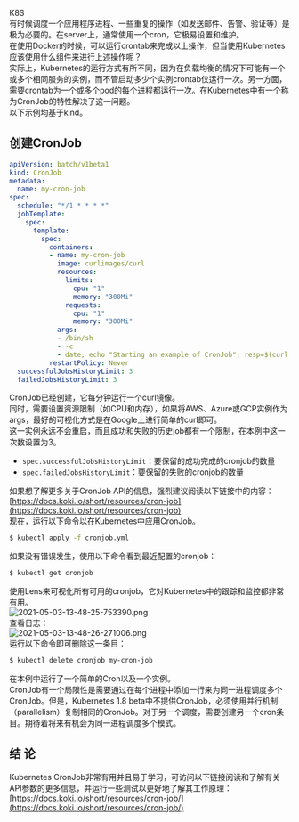 K8S<br />有时候调度一个应用程序进程、一些重复的操作（如发送邮件、告警、验证等）是极为必要的。在server上，通常使用一个cron，它极易设置和维护。<br />在使用Docker的时候，可以运行crontab来完成以上操作，但当使用Kubernetes应该使用什么组件来进行上述操作呢？<br />实际上，Kubernetes的运行方式有所不同，因为在负载均衡的情况下可能有一个或多个相同服务的实例，而不管启动多少个实例crontab仅运行一次。另一方面，需要crontab为一个或多个pod的每个进程都运行一次。在Kubernetes中有一个称为CronJob的特性解决了这一问题。<br />以下示例均基于kind。
<a name="GqP0j"></a>
## 创建CronJob
```yaml
apiVersion: batch/v1beta1
kind: CronJob
metadata:
  name: my-cron-job
spec:
  schedule: "*/1 * * * *"
  jobTemplate:
    spec:
      template:
        spec:
          containers:
          - name: my-cron-job
            image: curlimages/curl
            resources:
              limits:
                cpu: "1"
                memory: "300Mi"
              requests:
                cpu: "1"
                memory: "300Mi"
            args:
            - /bin/sh
            - -c
            - date; echo "Starting an example of CronJob"; resp=$(curl -I --http2 https://www.google.com) ; echo $resp; exit 0
          restartPolicy: Never
  successfulJobsHistoryLimit: 3
  failedJobsHistoryLimit: 3
```
CronJob已经创建，它每分钟运行一个curl镜像。<br />同时，需要设置资源限制（如CPU和内存），如果将AWS、Azure或GCP实例作为args，最好的可视化方式是在Google上进行简单的curl即可。<br />这一实例永远不会重启，而且成功和失败的历史job都有一个限制，在本例中这一次数设置为3。

- `spec.successfulJobsHistoryLimit`：要保留的成功完成的cronjob的数量
- `spec.failedJobsHistoryLimit`：要保留的失败的cronjob的数量

如果想了解更多关于CronJob API的信息，强烈建议阅读以下链接中的内容：<br />[https://docs.koki.io/short/resources/cron-job](https://docs.koki.io/short/resources/cron-job)<br />现在，运行以下命令以在Kubernetes中应用CronJob。
```bash
$ kubectl apply -f cronjob.yml
```
如果没有错误发生，使用以下命令看到最近配置的cronjob：
```bash
$ kubectl get cronjob
```
使用Lens来可视化所有可用的cronjob，它对Kubernetes中的跟踪和监控都非常有用。<br />![2021-05-03-13-48-25-753390.png](https://cdn.nlark.com/yuque/0/2021/png/396745/1620021039695-a3c57ba3-7602-4b6e-8b65-b100a175fe09.png#clientId=u38d24506-2632-4&from=ui&id=ucacab85b&originHeight=378&originWidth=1080&originalType=binary&size=36235&status=done&style=none&taskId=u55e170df-aef9-4ac8-9ec0-16cdb0f568b)<br />查看日志：<br />![2021-05-03-13-48-26-271006.png](https://cdn.nlark.com/yuque/0/2021/png/396745/1620021050547-05c30d11-f178-427b-8c58-62bff51a0418.png#clientId=u38d24506-2632-4&from=ui&id=u21358d97&originHeight=439&originWidth=1080&originalType=binary&size=99055&status=done&style=none&taskId=ud704ea2f-d72b-41d9-bf90-948daa2fa1d)<br />运行以下命令即可删除这一条目：
```bash
$ kubectl delete cronjob my-cron-job
```
在本例中运行了一个简单的Cron以及一个实例。<br />CronJob有一个局限性是需要通过在每个进程中添加一行来为同一进程调度多个CronJob。但是，Kubernetes 1.8 beta中不提供CronJob，必须使用并行机制（parallelism）复制相同的CronJob。对于另一个调度，需要创建另一个cron条目。期待着将来有机会为同一进程调度多个模式。
<a name="UeG2P"></a>
## 结 论
Kubernetes CronJob非常有用并且易于学习，可访问以下链接阅读和了解有关API参数的更多信息，并运行一些测试以更好地了解其工作原理：<br />[https://docs.koki.io/short/resources/cron-job/](https://docs.koki.io/short/resources/cron-job/)
